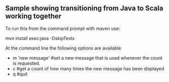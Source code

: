 Sample showing transitioning from Java to Scala working together
-------------

To run this from the command prompt with maven use:

mvn install exec:java -DskipTests

At the command line the following options are available:
* m 'new message'   #set a new message that is used whenever the count is requested.
* c                 #get a count of how many times the new message has been displayed
* q                 #quit

